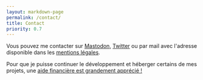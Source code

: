 ```yaml
---
layout: markdown-page
permalink: /contact/
title: Contact
priority: 0.7
---
```


Vous pouvez me contacter sur [Mastodon][Mastodon], [Twitter][Twitter] ou par mail avec l'adresse disponible dans les [mentions légales][Mentions légales].

Pour que je puisse continuer le développement et héberger certains de mes projets, une [aide financière est grandement apprécié !][Aide financière]

[Twitter]: https://twitter.com/LucasCtrlAlt
[Mastodon]: https://mstdn.io/@LucasAlt
[Mentions légales]: /mentions-legales/
[Aide financière]: /me-soutenir/